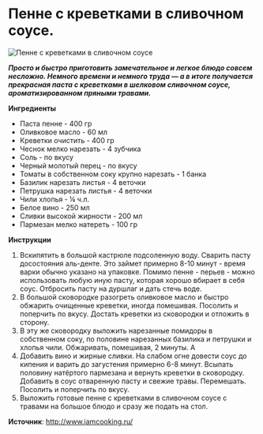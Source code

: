 # Пенне с креветками в сливочном соусе.

![Пенне с креветками в сливочном соусе](/images/Kulinar/Second/penne-krevetki.jpg 'Пенне с креветками в сливочном соусе')

_**Просто и быстро приготовить замечательное и легкое блюдо совсем несложно. Немного времени и немного труда — а в итоге получается прекрасная паста с креветками в шелковом сливочном соусе, ароматизированном пряными травами.**_

**Ингредиенты**

- Паста пенне - 400 гр
- Оливковое масло - 60 мл
- Креветки очистить - 400 гр
- Чеснок мелко нарезать - 4 зубчика
- Соль - по вкусу
- Черный молотый перец - по вкусу
- Томаты в собственном соку крупно нарезать - 1 банка
- Базилик нарезать листья - 4 веточки
- Петрушка нарезать листья - 4 веточки
- Чили хлопья - ¼ ч.л.
- Белое вино - 250 мл
- Сливки высокой жирности - 200 мл
- Пармезан мелко натереть  - 100 гр

**Инструкции**

1. Вскипятить в большой кастрюле подсоленную воду. Сварить пасту досостояния аль-денте. Это займет примерно 8-10 минут - время варки обычно указано на упаковке. Помимо пенне - перьев - можно использовать любую иную пасту, которая хорошо вбирает в себя соус. Отбросить пасту на дуршлаг и дать стечь воде.
2. В большой сковородке разогреть оливковое масло и быстро обжарить очищенные креветки, иногда помешивая. Посолить и поперчить по вкусу. Достать креветки из сковородки и отложить в сторону.
3. В эту же сковородку выложить нарезанные помидоры в собственном соку, по половине нарезанных базилика и петрушки и хлопья чили. Обжаривать, помешивая, 2 минуты. A
4. Добавить вино и жирные сливки. На слабом огне довести соус до кипения и варить до загустения примерно 6-8 минут. Всыпать половину натёртого пармезана и вернуть креветки в сковородку. Добавить в соус отваренную пасту и свежие травы. Перемешать. Посолить и поперчить по вкусу.
5. Выложить готовые пенне с креветками в сливочном соусе с травами на большое блюдо и сразу же подать на стол.

**Источник**: http://www.iamcooking.ru/
